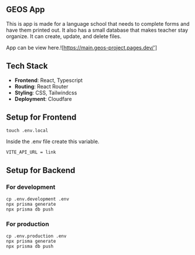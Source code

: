 ## GEOS App

This is app is made for a language school that needs to complete forms and have them printed out. It also has a small database that makes teacher stay organize. It can create, update, and delete files.

App can be view here.![https://main.geos-project.pages.dev/']

## Tech Stack

- **Frontend**: React, Typescript
- **Routing**: React Router
- **Styling**: CSS, Tailwindcss
- **Deployment**: Cloudfare

## Setup for Frontend
``` 
touch .env.local
```
Inside the .env file create this variable.

``` 
VITE_API_URL = link 

```


## Setup for Backend

### For development
```
cp .env.development .env
npx prisma generate
npx prisma db push
```

### For production
```
cp .env.production .env
npx prisma generate
npx prisma db push
```